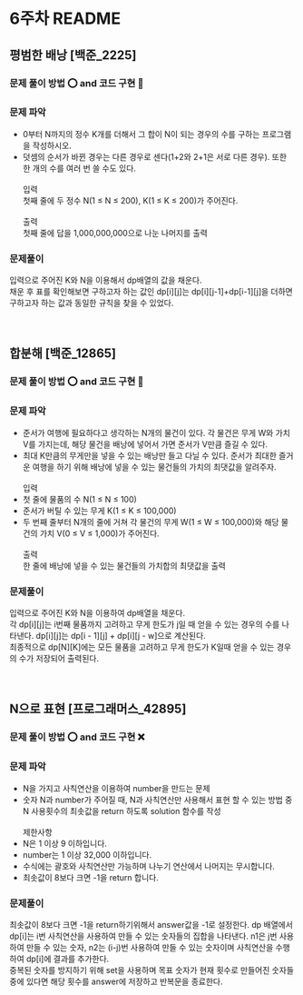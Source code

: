 # 6주차 README

## 평범한 배낭 [백준_2225] 
### 문제 풀이 방법 ⭕ and 코드 구현 🔺  
### 문제 파악
- 0부터 N까지의 정수 K개를 더해서 그 합이 N이 되는 경우의 수를 구하는 프로그램을 작성하시오.
- 덧셈의 순서가 바뀐 경우는 다른 경우로 센다(1+2와 2+1은 서로 다른 경우). 또한 한 개의 수를 여러 번 쓸 수도 있다.<br/><br/>
입력<br/>
첫째 줄에 두 정수 N(1 ≤ N ≤ 200), K(1 ≤ K ≤ 200)가 주어진다.<br/><br/>
출력<br/>
첫째 줄에 답을 1,000,000,000으로 나눈 나머지를 출력

### 문제풀이
입력으로 주어진 K와 N을 이용해서 dp배열의 값을 채운다.<br/>
채운 후 표를 확인해보면 구하고자 하는 값인 dp[i][j]는 dp[i][j-1]+dp[i-1][j]을 더하면 구하고자 하는 값과 동일한 규칙을 찾을 수 있었다.<br/><br/><br/>


## 합분해 [백준_12865]
### 문제 풀이 방법 ⭕ and 코드 구현 🔺
### 문제 파악
- 준서가 여행에 필요하다고 생각하는 N개의 물건이 있다. 각 물건은 무게 W와 가치 V를 가지는데, 해당 물건을 배낭에 넣어서 가면 준서가 V만큼 즐길 수 있다. 
- 최대 K만큼의 무게만을 넣을 수 있는 배낭만 들고 다닐 수 있다. 준서가 최대한 즐거운 여행을 하기 위해 배낭에 넣을 수 있는 물건들의 가치의 최댓값을 알려주자.<br/><br/>
입력<br/>
- 첫 줄에 물품의 수 N(1 ≤ N ≤ 100)
- 준서가 버틸 수 있는 무게 K(1 ≤ K ≤ 100,000)
- 두 번째 줄부터 N개의 줄에 거쳐 각 물건의 무게 W(1 ≤ W ≤ 100,000)와 해당 물건의 가치 V(0 ≤ V ≤ 1,000)가 주어진다.<br/><br/>
출력<br/>
한 줄에 배낭에 넣을 수 있는 물건들의 가치합의 최댓값을 출력

### 문제풀이
입력으로 주어진 K와 N을 이용하여 dp배열을 채운다.<br/>
각 dp[i][j]는 i번째 물품까지 고려하고 무게 한도가 j일 때 얻을 수 있는 경우의 수를 나타낸다. dp[i][j]는 dp[i - 1][j] + dp[i][j - w]으로 계산된다.<br/> 
최종적으로 dp[N][K]에는 모든 물품을 고려하고 무게 한도가 K일때 얻을 수 있는 경우의 수가 저장되어 출력된다.<br/><br/><br/>

## N으로 표현 [프로그래머스_42895]
### 문제 풀이 방법 ⭕ and 코드 구현 ❌
### 문제 파악
- N을 가지고 사칙연산을 이용하여 number을 만드는 문제
- 숫자 N과 number가 주어질 때, N과 사칙연산만 사용해서 표현 할 수 있는 방법 중 N 사용횟수의 최솟값을 return 하도록 solution 함수를 작성<br/><br/>
제한사항<br/>
- N은 1 이상 9 이하입니다.
- number는 1 이상 32,000 이하입니다.
- 수식에는 괄호와 사칙연산만 가능하며 나누기 연산에서 나머지는 무시합니다.
- 최솟값이 8보다 크면 -1을 return 합니다.

### 문제풀이
최솟값이 8보다 크면 -1을 return하기위해서 answer값을 -1로 설정한다. dp 배열에서 dp[i]는 i번 사칙연산을 사용하여 만들 수 있는 숫자들의 집합을 나타낸다. n1은 j번 사용하여 만들 수 있는 숫자, n2는 (i-j)번 사용하여 만들 수 있는 숫자이며 사칙연산을 수행하여 dp[i]에 결과를 추가한다. <br/>
중복된 숫자를 방지하기 위해 set을 사용하며 목표 숫자가 현재 횟수로 만들어진 숫자들 중에 있다면 해당 횟수를 answer에 저장하고 반복문을 종료한다.
